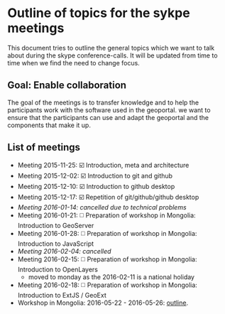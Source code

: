 # Outline of topics for the sykpe meetings

This document tries to outline the general topics which we want to talk about during the skype conference-calls. It will be updated from time to time when we find the need to change focus.

## Goal: Enable collaboration

The goal of the meetings is to transfer knowledge and to help the participants work with the software used in the geoportal. we want to ensure that the participants can use and adapt the geoportal and the components that make it up.

## List of meetings

* Meeting 2015-11-25: ☑️ Introduction, meta and architecture
* Meeting 2015-12-02: ☑️ Introduction to git and github
* Meeting 2015-12-10: ☑️ Introduction to github desktop
* Meeting 2015-12-17: ☑️ Repetition of git/github/github desktop
* *Meeting 2016-01-14: cancelled due to technical problems*
* Meeting 2016-01-21: ◻️ Preparation of workshop in Mongolia: Introduction to GeoServer
* Meeting 2016-01-28: ◻️ Preparation of workshop in Mongolia: Introduction to JavaScript
* *Meeting 2016-02-04: cancelled*
* Meeting 2016-02-15: ◻️ Preparation of workshop in Mongolia: Introduction to OpenLayers 
  * moved to monday as the 2016-02-11 is a national holiday
* Meeting 2016-02-18: ◻️ Preparation of workshop in Mongolia: Introduction to ExtJS / GeoExt
* Workshop in Mongolia: 2016-05-22 - 2016-05-26: [outline](../workshop/outline.md).
